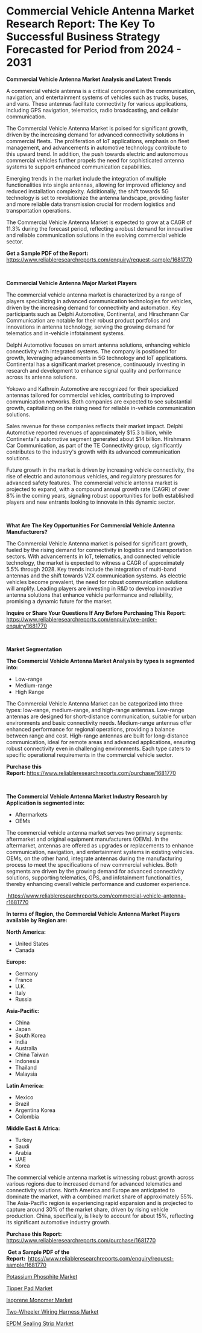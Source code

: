 <p><h1>Commercial Vehicle Antenna Market Research Report: The Key To Successful Business Strategy Forecasted for Period from 2024 - 2031</h1></p><p><strong>Commercial Vehicle Antenna Market Analysis and Latest Trends</strong></p>
<p><p>A commercial vehicle antenna is a critical component in the communication, navigation, and entertainment systems of vehicles such as trucks, buses, and vans. These antennas facilitate connectivity for various applications, including GPS navigation, telematics, radio broadcasting, and cellular communication. </p><p>The Commercial Vehicle Antenna Market is poised for significant growth, driven by the increasing demand for advanced connectivity solutions in commercial fleets. The proliferation of IoT applications, emphasis on fleet management, and advancements in automotive technology contribute to this upward trend. In addition, the push towards electric and autonomous commercial vehicles further propels the need for sophisticated antenna systems to support enhanced communication capabilities.</p><p>Emerging trends in the market include the integration of multiple functionalities into single antennas, allowing for improved efficiency and reduced installation complexity. Additionally, the shift towards 5G technology is set to revolutionize the antenna landscape, providing faster and more reliable data transmission crucial for modern logistics and transportation operations.</p><p>The Commercial Vehicle Antenna Market is expected to grow at a CAGR of 11.3% during the forecast period, reflecting a robust demand for innovative and reliable communication solutions in the evolving commercial vehicle sector.</p></p>
<p><strong>Get a Sample PDF of the Report:&nbsp;</strong> <a href="https://www.reliableresearchreports.com/enquiry/request-sample/1681770?utm_campaign=28&utm_medium=2&utm_source=Github&utm_content=ia&utm_term=11122024&utm_id=commercial-vehicle-antenna">https://www.reliableresearchreports.com/enquiry/request-sample/1681770</a></p>
<p>&nbsp;</p>
<p><strong>Commercial Vehicle Antenna Major Market Players</strong></p>
<p><p>The commercial vehicle antenna market is characterized by a range of players specializing in advanced communication technologies for vehicles, driven by the increasing demand for connectivity and automation. Key participants such as Delphi Automotive, Continental, and Hirschmann Car Communication are notable for their robust product portfolios and innovations in antenna technology, serving the growing demand for telematics and in-vehicle infotainment systems.</p><p>Delphi Automotive focuses on smart antenna solutions, enhancing vehicle connectivity with integrated systems. The company is positioned for growth, leveraging advancements in 5G technology and IoT applications. Continental has a significant market presence, continuously investing in research and development to enhance signal quality and performance across its antenna solutions.</p><p>Yokowo and Kathrein Automotive are recognized for their specialized antennas tailored for commercial vehicles, contributing to improved communication networks. Both companies are expected to see substantial growth, capitalizing on the rising need for reliable in-vehicle communication solutions.</p><p>Sales revenue for these companies reflects their market impact. Delphi Automotive reported revenues of approximately $15.3 billion, while Continental's automotive segment generated about $14 billion. Hirshmann Car Communication, as part of the TE Connectivity group, significantly contributes to the industry's growth with its advanced communication solutions.</p><p>Future growth in the market is driven by increasing vehicle connectivity, the rise of electric and autonomous vehicles, and regulatory pressures for advanced safety features. The commercial vehicle antenna market is projected to expand, with a compound annual growth rate (CAGR) of over 8% in the coming years, signaling robust opportunities for both established players and new entrants looking to innovate in this dynamic sector.</p></p>
<p>&nbsp;</p>
<p><strong>What Are The Key Opportunities For Commercial Vehicle Antenna Manufacturers?</strong></p>
<p><p>The Commercial Vehicle Antenna market is poised for significant growth, fueled by the rising demand for connectivity in logistics and transportation sectors. With advancements in IoT, telematics, and connected vehicle technology, the market is expected to witness a CAGR of approximately 5.5% through 2028. Key trends include the integration of multi-band antennas and the shift towards V2X communication systems. As electric vehicles become prevalent, the need for robust communication solutions will amplify. Leading players are investing in R&D to develop innovative antenna solutions that enhance vehicle performance and reliability, promising a dynamic future for the market.</p></p>
<p><strong>Inquire or Share Your Questions If Any Before Purchasing This Report:</strong> <a href="https://www.reliableresearchreports.com/enquiry/pre-order-enquiry/1681770?utm_campaign=28&utm_medium=2&utm_source=Github&utm_content=ia&utm_term=11122024&utm_id=commercial-vehicle-antenna">https://www.reliableresearchreports.com/enquiry/pre-order-enquiry/1681770</a></p>
<p>&nbsp;</p>
<p><strong>Market Segmentation</strong></p>
<p><strong>The Commercial Vehicle Antenna Market Analysis by types is segmented into:</strong></p>
<p><ul><li>Low-range</li><li>Medium-range</li><li>High Range</li></ul></p>
<p><p>The Commercial Vehicle Antenna Market can be categorized into three types: low-range, medium-range, and high-range antennas. Low-range antennas are designed for short-distance communication, suitable for urban environments and basic connectivity needs. Medium-range antennas offer enhanced performance for regional operations, providing a balance between range and cost. High-range antennas are built for long-distance communication, ideal for remote areas and advanced applications, ensuring robust connectivity even in challenging environments. Each type caters to specific operational requirements in the commercial vehicle sector.</p></p>
<p><strong>Purchase this Report:&nbsp;</strong><a href="https://www.reliableresearchreports.com/purchase/1681770?utm_campaign=28&utm_medium=2&utm_source=Github&utm_content=ia&utm_term=11122024&utm_id=commercial-vehicle-antenna">https://www.reliableresearchreports.com/purchase/1681770</a></p>
<p>&nbsp;</p>
<p><strong>The Commercial Vehicle Antenna Market Industry Research by Application is segmented into:</strong></p>
<p><ul><li>Aftermarkets</li><li>OEMs</li></ul></p>
<p><p>The commercial vehicle antenna market serves two primary segments: aftermarket and original equipment manufacturers (OEMs). In the aftermarket, antennas are offered as upgrades or replacements to enhance communication, navigation, and entertainment systems in existing vehicles. OEMs, on the other hand, integrate antennas during the manufacturing process to meet the specifications of new commercial vehicles. Both segments are driven by the growing demand for advanced connectivity solutions, supporting telematics, GPS, and infotainment functionalities, thereby enhancing overall vehicle performance and customer experience.</p></p>
<p><a href="https://www.reliableresearchreports.com/commercial-vehicle-antenna-r1681770?utm_campaign=28&utm_medium=2&utm_source=Github&utm_content=ia&utm_term=11122024&utm_id=commercial-vehicle-antenna">&nbsp;https://www.reliableresearchreports.com/commercial-vehicle-antenna-r1681770</a></p>
<p><strong>In terms of Region, the Commercial Vehicle Antenna Market Players available by Region are:</strong></p>
<p>
    <p> <strong> North America: </strong>
        <ul>
            <li>United States</li>
            <li>Canada</li>
        </ul>
        </p> 
    <p> <strong> Europe: </strong>
        <ul>
            <li>Germany</li>
            <li>France</li>
            <li>U.K.</li>
            <li>Italy</li>
            <li>Russia</li>
        </ul>
        </p> 
    <p> <strong> Asia-Pacific: </strong>
        <ul>
            <li>China</li>
            <li>Japan</li>
            <li>South Korea</li>
            <li>India</li>
            <li>Australia</li>
            <li>China Taiwan</li>
            <li>Indonesia</li>
            <li>Thailand</li>
            <li>Malaysia</li>
        </ul>
        </p> 
    <p> <strong> Latin America: </strong>
        <ul>
            <li>Mexico</li>
            <li>Brazil</li>
            <li>Argentina Korea</li>
            <li>Colombia</li>
        </ul>
        </p> 
    <p> <strong> Middle East & Africa: </strong>
        <ul>
            <li>Turkey</li>
            <li>Saudi</li>
            <li>Arabia</li>
            <li>UAE</li>
            <li>Korea</li>
        </ul>
    </p>
    </p>
<p><p>The commercial vehicle antenna market is witnessing robust growth across various regions due to increased demand for advanced telematics and connectivity solutions. North America and Europe are anticipated to dominate the market, with a combined market share of approximately 55%. The Asia-Pacific region is experiencing rapid expansion and is projected to capture around 30% of the market share, driven by rising vehicle production. China, specifically, is likely to account for about 15%, reflecting its significant automotive industry growth.</p></p>
<p><strong>Purchase this Report: </strong><a href="https://www.reliableresearchreports.com/purchase/1681770?utm_campaign=28&utm_medium=2&utm_source=Github&utm_content=ia&utm_term=11122024&utm_id=commercial-vehicle-antenna">https://www.reliableresearchreports.com/purchase/1681770</a></p>
<p>&nbsp;<strong>Get a Sample PDF of the Report:&nbsp;&nbsp;</strong><a href="https://www.reliableresearchreports.com/enquiry/request-sample/1681770?utm_campaign=28&utm_medium=2&utm_source=Github&utm_content=ia&utm_term=11122024&utm_id=commercial-vehicle-antenna">https://www.reliableresearchreports.com/enquiry/request-sample/1681770</a></p>
<p><strong></strong></p>
<p><p><a href="https://www.linkedin.com/pulse/in-depth-study-potassium-phosphite-market-size-dynamics-growth-b4qrf?utm_campaign=28&utm_medium=2&utm_source=Github&utm_content=ia&utm_term=11122024&utm_id=commercial-vehicle-antenna">Potassium Phosphite Market</a></p><p><a href="https://github.com/rileymgdorcas/Market-Research-Report-List-1/blob/main/tipper-pad-market.md?utm_campaign=28&utm_medium=2&utm_source=Github&utm_content=ia&utm_term=11122024&utm_id=commercial-vehicle-antenna">Tipper Pad Market</a></p><p><a href="https://www.linkedin.com/pulse/growth-potential-isoprene-monomer-market-trend-analysis-forecasted-ttkvf?utm_campaign=28&utm_medium=2&utm_source=Github&utm_content=ia&utm_term=11122024&utm_id=commercial-vehicle-antenna">Isoprene Monomer Market</a></p><p><a href="https://github.com/LilianFaulkner65/Market-Research-Report-List-1/blob/main/two-wheeler-wiring-harness-market.md?utm_campaign=28&utm_medium=2&utm_source=Github&utm_content=ia&utm_term=11122024&utm_id=commercial-vehicle-antenna">Two-Wheeler Wiring Harness Market</a></p><p><a href="https://www.linkedin.com/pulse/p-factrackr-ho6he?utm_campaign=28&utm_medium=2&utm_source=Github&utm_content=ia&utm_term=11122024&utm_id=commercial-vehicle-antenna">EPDM Sealing Strip Market</a></p></p>